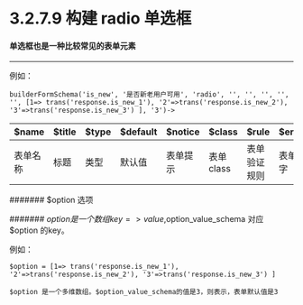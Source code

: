 3.2.7.9 构建 radio 单选框
===

#### 单选框也是一种比较常见的表单元素
-------------------

例如：

```
builderFormSchema('is_new', '是否新老用户可用', 'radio', '', '', '', '', '', [1=> trans('response.is_new_1'), '2'=>trans('response.is_new_2'), '3'=>trans('response.is_new_3') ], '3')->
```

$name|$title|$type|$default|$notice|$class|$rule|$err_message|$option|$option_value_schema
------|------|----|--------|------|--------|----|------------|-------|------------
表单名称|标题|类型|默认值|表单提示|表单class|表单验证规则|表单验证提示文字|选项|选项值

####### $option 选项

####### $option 是一个数组 key => value,$option_value_schema 对应 $option 的key。

例如：

```
$option = [1=> trans('response.is_new_1'), '2'=>trans('response.is_new_2'), '3'=>trans('response.is_new_3') ]

$option 是一个多维数组。$option_value_schema的值是3，则表示，表单默认值是3
```




